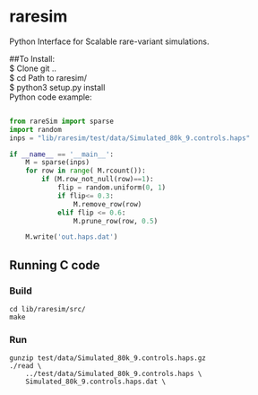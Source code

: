 # raresim
Python Interface for Scalable rare-variant simulations.


##To Install:  
  $ Clone git ..  <br/>
  $ cd Path to raresim/    <br/>
  $ python3 setup.py install <br/>
Python code example: <br/>
```python

from rareSim import sparse
import random
inps = "lib/raresim/test/data/Simulated_80k_9.controls.haps"

if __name__ == '__main__':
	M = sparse(inps)
	for row in range( M.rcount()):
		if (M.row_not_null(row)==1):
			flip = random.uniform(0, 1)
			if flip<= 0.3:
				M.remove_row(row)
			elif flip <= 0.6:
				M.prune_row(row, 0.5)

	M.write('out.haps.dat')
  ```


## Running C code

### Build

```
cd lib/raresim/src/
make
```

### Run

```
gunzip test/data/Simulated_80k_9.controls.haps.gz
./read \
    ../test/data/Simulated_80k_9.controls.haps \
    Simulated_80k_9.controls.haps.dat \
```
